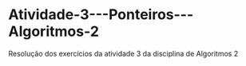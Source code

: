 # Atividade-3---Ponteiros---Algoritmos-2
Resolução dos exercícios da atividade 3 da disciplina de Algoritmos 2
